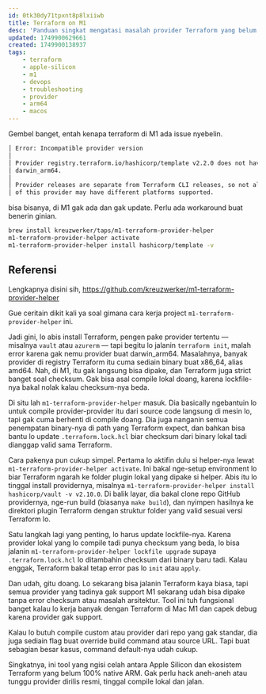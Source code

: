 ```yaml
---
id: 0tk30dy71tpxnt8p8lxiiwb
title: Terraform on M1
desc: 'Panduan singkat mengatasi masalah provider Terraform yang belum mendukung arsitektur Apple Silicon (M1/arm64) di macOS, serta solusi menggunakan m1-terraform-provider-helper untuk build dan install provider secara lokal.'
updated: 1749900629661
created: 1749900138937
tags:
    - terraform
    - apple-silicon
    - m1
    - devops
    - troubleshooting
    - provider
    - arm64
    - macos
---
```


Gembel banget, entah kenapa terraform di M1 ada issue nyebelin.

```sh
│ Error: Incompatible provider version
│ 
│ Provider registry.terraform.io/hashicorp/template v2.2.0 does not have a package available for your current platform,
│ darwin_arm64.
│ 
│ Provider releases are separate from Terraform CLI releases, so not all providers are available for all platforms. Other versions
│ of this provider may have different platforms supported.
```

bisa bisanya, di M1 gak ada dan gak update. Perlu ada workaround buat benerin ginian.

```sh
brew install kreuzwerker/taps/m1-terraform-provider-helper
m1-terraform-provider-helper activate
m1-terraform-provider-helper install hashicorp/template -v 
```

## Referensi

Lengkapnya disini sih, https://github.com/kreuzwerker/m1-terraform-provider-helper

Gue ceritain dikit kali ya soal gimana cara kerja project `m1-terraform-provider-helper` ini.

Jadi gini, lo abis install Terraform, pengen pake provider tertentu — misalnya `vault` atau `azurerm` — tapi begitu lo jalanin `terraform init`, malah error karena gak nemu provider buat darwin\_arm64. Masalahnya, banyak provider di registry Terraform itu cuma sediain binary buat x86\_64, alias amd64. Nah, di M1, itu gak langsung bisa dipake, dan Terraform juga strict banget soal checksum. Gak bisa asal compile lokal doang, karena lockfile-nya bakal nolak kalau checksum-nya beda.

Di situ lah `m1-terraform-provider-helper` masuk. Dia basically ngebantuin lo untuk compile provider-provider itu dari source code langsung di mesin lo, tapi gak cuma berhenti di compile doang. Dia juga nanganin semua penempatan binary-nya di path yang Terraform expect, dan bahkan bisa bantu lo update `.terraform.lock.hcl` biar checksum dari binary lokal tadi dianggap valid sama Terraform.

Cara pakenya pun cukup simpel. Pertama lo aktifin dulu si helper-nya lewat `m1-terraform-provider-helper activate`. Ini bakal nge-setup environment lo biar Terraform ngarah ke folder plugin lokal yang dipake si helper. Abis itu lo tinggal install providernya, misalnya `m1-terraform-provider-helper install hashicorp/vault -v v2.10.0`. Di balik layar, dia bakal clone repo GitHub providernya, nge-run build (biasanya `make build`), dan nyimpen hasilnya ke direktori plugin Terraform dengan struktur folder yang valid sesuai versi Terraform lo.

Satu langkah lagi yang penting, lo harus update lockfile-nya. Karena provider lokal yang lo compile tadi punya checksum yang beda, lo bisa jalanin `m1-terraform-provider-helper lockfile upgrade` supaya `.terraform.lock.hcl` lo ditambahin checksum dari binary baru tadi. Kalau enggak, Terraform bakal tetap error pas lo `init` atau `apply`.

Dan udah, gitu doang. Lo sekarang bisa jalanin Terraform kaya biasa, tapi semua provider yang tadinya gak support M1 sekarang udah bisa dipake tanpa error checksum atau masalah arsitektur. Tool ini tuh fungsional banget kalau lo kerja banyak dengan Terraform di Mac M1 dan capek debug karena provider gak support.

Kalau lo butuh compile custom atau provider dari repo yang gak standar, dia juga sediain flag buat override build command atau source URL. Tapi buat sebagian besar kasus, command default-nya udah cukup.

Singkatnya, ini tool yang ngisi celah antara Apple Silicon dan ekosistem Terraform yang belum 100% native ARM. Gak perlu hack aneh-aneh atau tunggu provider dirilis resmi, tinggal compile lokal dan jalan.
